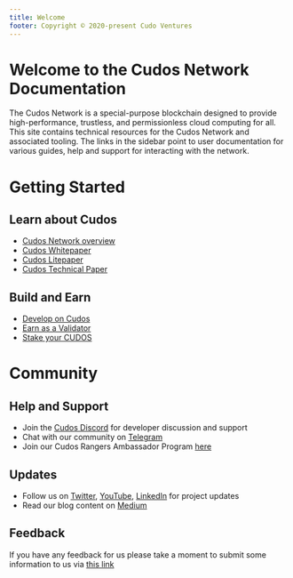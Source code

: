 ```yaml
---
title: Welcome
footer: Copyright © 2020-present Cudo Ventures
---
```


# Welcome to the Cudos Network Documentation

The Cudos Network is a special-purpose blockchain designed to provide high-performance, trustless, and permissionless cloud computing for all. This site contains technical resources for the Cudos Network and associated tooling. The links in the sidebar point to user documentation for various guides, help and support for interacting with the network.

# Getting Started

## Learn about Cudos

* [Cudos Network overview](/docs/learn-cudos/layers-and-networks/cudos-network-overview.md)
* [Cudos Whitepaper](https://docs.cudos.org/pdf/en/cudos-white-paper.pdf)
* [Cudos Litepaper](https://docs.cudos.org/pdf/en/cudos-lite-paper.pdf)
* [Cudos Technical Paper](https://docs.cudos.org/pdf/en/cudos-technical-paper.pdf)

## Build and Earn

* [Develop on Cudos](/docs/build-and-earn/#testnet-guides)
* [Earn as a Validator](/docs/become-a-validator/)
* [Stake your CUDOS](/docs/become-a-validator/delegated-staking-and-rewards.md)

# Community

## Help and Support

* Join the [Cudos Discord](https://discord.gg/t397SKqf4u) for developer discussion and support
* Chat with our community on [Telegram](https://t.me/cudostelegram)
* Join our Cudos Rangers Ambassador Program [here](https://www.cudos.org/ambassador)

## Updates

* Follow us on [Twitter](https://twitter.com/CUDOS_), [YouTube](https://www.youtube.com/channel/UCbS48Q09D5xMDCVX0T_OeCw), [LinkedIn](https://www.linkedin.com/company/cudos1/) for project updates
* Read our blog content on [Medium](https://medium.com/cudos)

## Feedback

If you have any feedback for us please take a moment to submit some information to us via [this link](https://forms.gle/2p2gQyGq9NJcaqzHA)
